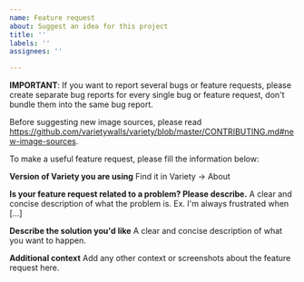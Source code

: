 ```yaml
---
name: Feature request
about: Suggest an idea for this project
title: ''
labels: ''
assignees: ''

---
```


**IMPORTANT**: If you want to report several bugs or feature requests, please create separate bug reports for every single bug or feature request, don't bundle them into the same bug report.  

Before suggesting new image sources, please read https://github.com/varietywalls/variety/blob/master/CONTRIBUTING.md#new-image-sources.

To make a useful feature request, please fill the information below:

**Version of Variety you are using**
Find it in Variety -> About

**Is your feature request related to a problem? Please describe.**
A clear and concise description of what the problem is. Ex. I'm always frustrated when [...]

**Describe the solution you'd like**
A clear and concise description of what you want to happen.

**Additional context**
Add any other context or screenshots about the feature request here.
